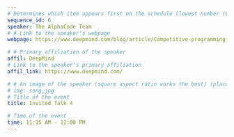 ```yaml
---
# Determines which item appears first on the schedule (lowest number (0) appears first)
sequence_id: 6
speaker: The AlphaCode Team
# # Link to the speaker's webpage
webpage: https://www.deepmind.com/blog/article/Competitive-programming-with-AlphaCode

# # Primary affiliation of the speaker
affil: DeepMind
# Link to the speaker's primary affiliation
affil_link: https://www.deepmind.com/

# # An image of the speaker (square aspect ratio works the best) (place in the `assets/img/speakers` directory)
# img: song.jpg
# Title of the event
title: Invited Talk 4

# Time of the event
time: 11:15 AM - 12:00 PM
---
```

